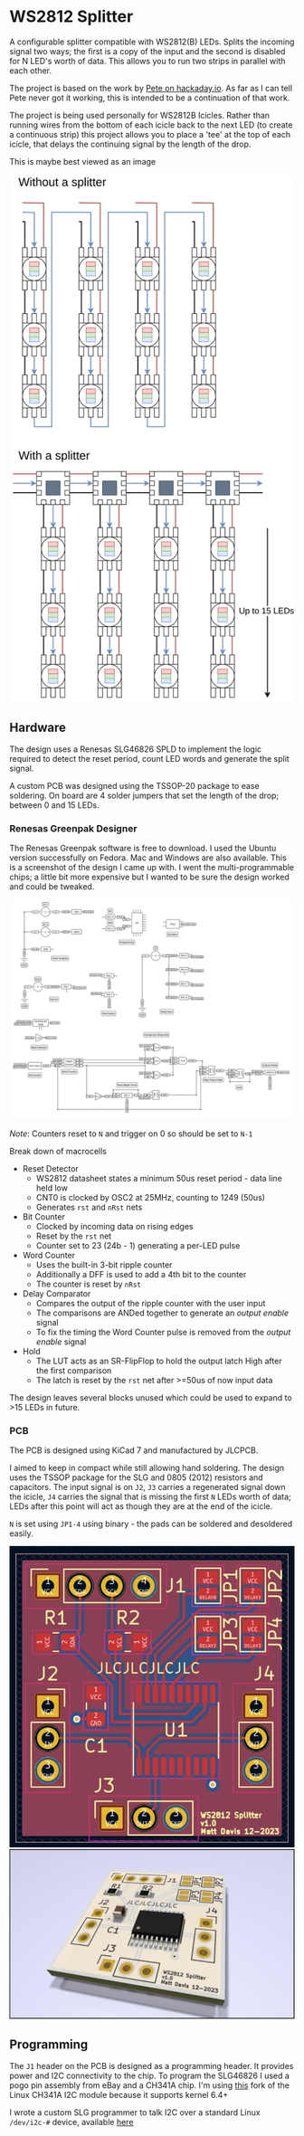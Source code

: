 # WS2812 Splitter

A configurable splitter compatible with WS2812(B) LEDs. Splits the incoming signal two ways; the first is a copy of the input and the second is disabled for N LED's worth of data. This allows you to run two strips in parallel with each other.

The project is based on the work by [Pete on hackaday.io](https://hackaday.io/project/8181-ws2812b-delay-splitter). As far as I can tell Pete never got it working, this is intended to be a continuation of that work.

The project is being used personally for WS2812B Icicles. Rather than running wires from the bottom of each icicle back to the next LED (to create a continuous strip) this project allows you to place a 'tee' at the top of each icicle, that delays the continuing signal by the length of the drop.

This is maybe best viewed as an image

![](images/ws2812_splitter.png)

## Hardware

The design uses a Renesas SLG46826 SPLD to implement the logic required to detect the reset period, count LED words and generate the split signal.

A custom PCB was designed using the TSSOP-20 package to ease soldering. On board are 4 solder jumpers that set the length of the drop; between 0 and 15 LEDs.

### Renesas Greenpak Designer

The Renesas Greenpak software is free to download. I used the Ubuntu version successfully on Fedora. Mac and Windows are also available. This is a screenshot of the design I came up with. I went the multi-programmable chips; a little bit more expensive but I wanted to be sure the design worked and could be tweaked.

![](images/greenpak.png)

*Note*: Counters reset to `N` and trigger on 0 so should be set to `N-1`

Break down of macrocells

* Reset Detector
    - WS2812 datasheet states a minimum 50us reset period - data line held low
    - CNT0 is clocked by OSC2 at 25MHz, counting to 1249 (50us)
    - Generates `rst` and `nRst` nets
* Bit Counter
    - Clocked by incoming data on rising edges
    - Reset by the `rst` net
    - Counter set to 23 (24b - 1) generating a per-LED pulse
* Word Counter
    - Uses the built-in 3-bit ripple counter
    - Additionally a DFF is used to add a 4th bit to the counter
    - The counter is reset by `nRst`
* Delay Comparator
    - Compares the output of the ripple counter with the user input
    - The comparisons are ANDed together to generate an *output enable* signal
    - To fix the timing the Word Counter pulse is removed from the *output enable* signal
* Hold
    - The LUT acts as an SR-FlipFlop to hold the output latch High after the first comparison
    - The latch is reset by the `rst` net after >=50us of now input data

The design leaves several blocks unused which could be used to expand to >15 LEDs in future.

### PCB

The PCB is designed using KiCad 7 and manufactured by JLCPCB.

I aimed to keep in compact while still allowing hand soldering. The design uses the TSSOP package for the SLG and 0805 (2012) resistors and capacitors. The input signal is on `J2`, `J3` carries a regenerated signal down the icicle, `J4` carries the signal that is missing the first `N` LEDs worth of data; LEDs after this point will act as though they are at the end of the icicle.

`N` is set using `JP1-4` using binary - the pads can be soldered and desoldered easily.

![](images/pcb.png)
![](images/pcb_render.png)

## Programming

The `J1` header on the PCB is designed as a programming header. It provides power and I2C connectivity to the chip. To program the SLG46826 I used a pogo pin assembly from eBay and a CH341A chip. I'm using [this](https://github.com/Steve-Tech/i2c-ch341-usb) fork of the Linux CH341A I2C module because it supports kernel 6.4+

I wrote a custom SLG programmer to talk I2C over a standard Linux `/dev/i2c-#` device, available [here](https://github.com/mattdavis90/slg_programmer)